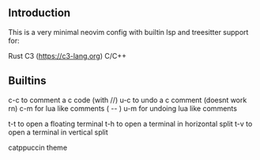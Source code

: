## Introduction
This is a very minimal neovim config with builtin lsp and treesitter support for:

Rust
C3 (https://c3-lang.org)
C/C++

## Builtins
c-c to comment a c code (with //)
u-c to undo a c comment (doesnt work rn)
c-m for lua like comments ( -- )
u-m for undoing lua like comments

t-t to open a floating terminal
t-h to open a terminal in horizontal split
t-v to open a terminal in vertical split

catppuccin theme

